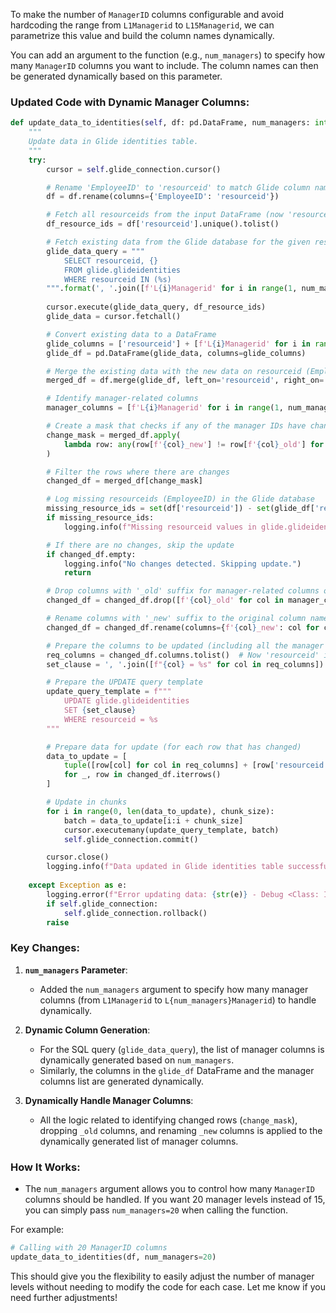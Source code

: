 To make the number of `ManagerID` columns configurable and avoid hardcoding the range from `L1Managerid` to `L15Managerid`, we can parametrize this value and build the column names dynamically.

You can add an argument to the function (e.g., `num_managers`) to specify how many `ManagerID` columns you want to include. The column names can then be generated dynamically based on this parameter.

### Updated Code with Dynamic Manager Columns:

```python
def update_data_to_identities(self, df: pd.DataFrame, num_managers: int = 15, chunk_size: int = 10000):
    """
    Update data in Glide identities table.
    """
    try:
        cursor = self.glide_connection.cursor()

        # Rename 'EmployeeID' to 'resourceid' to match Glide column name
        df = df.rename(columns={'EmployeeID': 'resourceid'})

        # Fetch all resourceids from the input DataFrame (now 'resourceid')
        df_resource_ids = df['resourceid'].unique().tolist()

        # Fetch existing data from the Glide database for the given resourceids
        glide_data_query = """
            SELECT resourceid, {}
            FROM glide.glideidentities
            WHERE resourceid IN (%s)
        """.format(', '.join([f'L{i}Managerid' for i in range(1, num_managers + 1)]))  # Dynamically generating manager columns
        
        cursor.execute(glide_data_query, df_resource_ids)
        glide_data = cursor.fetchall()

        # Convert existing data to a DataFrame
        glide_columns = ['resourceid'] + [f'L{i}Managerid' for i in range(1, num_managers + 1)]  # Dynamic columns
        glide_df = pd.DataFrame(glide_data, columns=glide_columns)

        # Merge the existing data with the new data on resourceid (EmployeeID will map to resourceid)
        merged_df = df.merge(glide_df, left_on='resourceid', right_on='resourceid', suffixes=('_new', '_old'))

        # Identify manager-related columns
        manager_columns = [f'L{i}Managerid' for i in range(1, num_managers + 1)]  # Dynamic manager columns

        # Create a mask that checks if any of the manager IDs have changed
        change_mask = merged_df.apply(
            lambda row: any(row[f'{col}_new'] != row[f'{col}_old'] for col in manager_columns), axis=1
        )

        # Filter the rows where there are changes
        changed_df = merged_df[change_mask]

        # Log missing resourceids (EmployeeID) in the Glide database
        missing_resource_ids = set(df['resourceid']) - set(glide_df['resourceid'])
        if missing_resource_ids:
            logging.info(f"Missing resourceid values in glide.glideidentities: {missing_resource_ids}")

        # If there are no changes, skip the update
        if changed_df.empty:
            logging.info("No changes detected. Skipping update.")
            return

        # Drop columns with '_old' suffix for manager-related columns only
        changed_df = changed_df.drop([f'{col}_old' for col in manager_columns if f'{col}_old' in changed_df.columns], axis=1)

        # Rename columns with '_new' suffix to the original column names for manager-related columns
        changed_df = changed_df.rename(columns={f'{col}_new': col for col in manager_columns if f'{col}_new' in changed_df.columns})

        # Prepare the columns to be updated (including all the manager columns and other required columns)
        req_columns = changed_df.columns.tolist()  # Now 'resourceid' is included as well
        set_clause = ', '.join([f"{col} = %s" for col in req_columns])

        # Prepare the UPDATE query template
        update_query_template = f"""
            UPDATE glide.glideidentities 
            SET {set_clause} 
            WHERE resourceid = %s
        """

        # Prepare data for update (for each row that has changed)
        data_to_update = [
            tuple([row[col] for col in req_columns] + [row['resourceid']]) 
            for _, row in changed_df.iterrows()
        ]

        # Update in chunks
        for i in range(0, len(data_to_update), chunk_size):
            batch = data_to_update[i:i + chunk_size]
            cursor.executemany(update_query_template, batch)
            self.glide_connection.commit()

        cursor.close()
        logging.info(f"Data updated in Glide identities table successfully for {len(changed_df)} records.")
    
    except Exception as e:
        logging.error(f"Error updating data: {str(e)} - Debug <Class: IAM DataExport | Method: update_data_to_identities()>")
        if self.glide_connection:
            self.glide_connection.rollback()
        raise
```

### Key Changes:
1. **`num_managers` Parameter**: 
   - Added the `num_managers` argument to specify how many manager columns (from `L1Managerid` to `L{num_managers}Managerid`) to handle dynamically.
   
2. **Dynamic Column Generation**:
   - For the SQL query (`glide_data_query`), the list of manager columns is dynamically generated based on `num_managers`.
   - Similarly, the columns in the `glide_df` DataFrame and the manager columns list are generated dynamically.

3. **Dynamically Handle Manager Columns**: 
   - All the logic related to identifying changed rows (`change_mask`), dropping `_old` columns, and renaming `_new` columns is applied to the dynamically generated list of manager columns.

### How It Works:
- The `num_managers` argument allows you to control how many `ManagerID` columns should be handled. If you want 20 manager levels instead of 15, you can simply pass `num_managers=20` when calling the function.
  
For example:
```python
# Calling with 20 ManagerID columns
update_data_to_identities(df, num_managers=20)
```

This should give you the flexibility to easily adjust the number of manager levels without needing to modify the code for each case. Let me know if you need further adjustments!